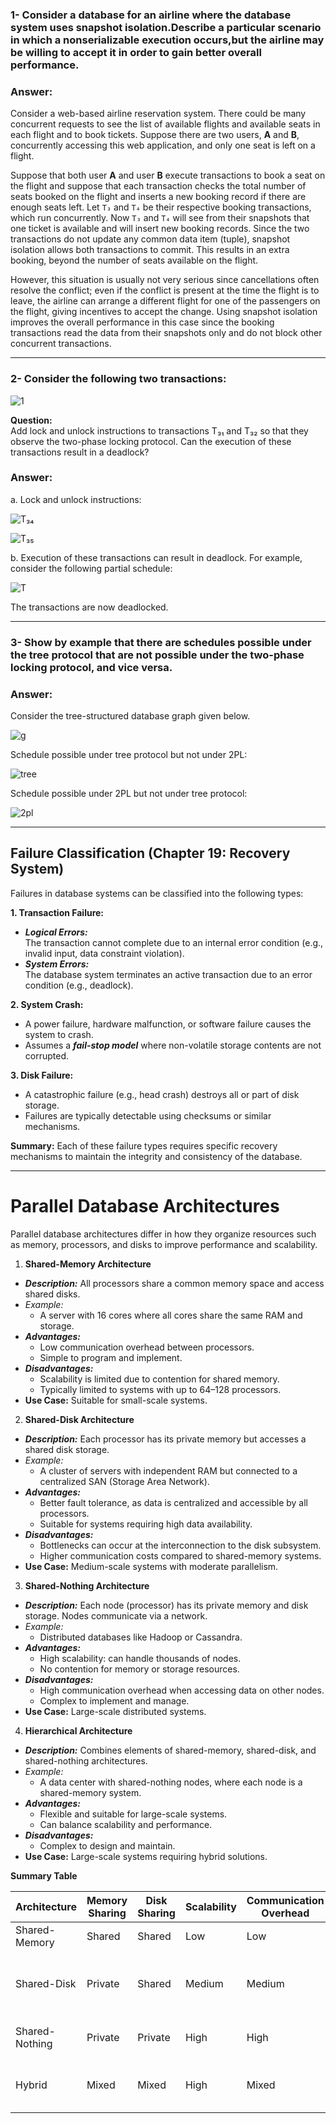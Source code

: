 
### 1-  Consider a database for an airline where the database system uses snapshot isolation.Describe a particular scenario in which a nonserializable execution occurs,but the airline may be willing to accept it in order to gain better overall performance.
### Answer:
Consider a web-based airline reservation system. There could be many concurrent requests to see the list of available flights and available seats in each flight and to book tickets. 
Suppose there are two users, **A** and **B**, concurrently accessing this web application, and only one seat is left on a flight.

Suppose that both user **A** and user **B** execute transactions to book a seat on the flight and suppose that each transaction checks the total number of seats booked on the 
flight and inserts a new booking record if there are enough seats left. Let `T₃` and `T₄` be their respective booking transactions, which run concurrently. Now `T₃` and `T₄` will see 
from their snapshots that one ticket is available and will insert new booking records. Since the two transactions do not update any common data item (tuple), snapshot isolation allows both transactions to commit. 
This results in an extra booking, beyond the number of seats available on the flight.

However, this situation is usually not very serious since cancellations often resolve the conflict; even if the conflict is present at the time the flight is to leave,
the airline can arrange a different flight for one of the passengers on the flight, giving incentives to accept the change. Using snapshot isolation improves the overall 
performance in this case since the booking transactions read the data from their snapshots only and do not block other concurrent transactions.

---
### 2- Consider the following two transactions:
![1](image/18-2-1.png)

**Question:**  
Add lock and unlock instructions to transactions T₃₁ and T₃₂ so that they observe the two-phase locking protocol. Can the execution of these transactions result in a deadlock?

### Answer:
 a. Lock and unlock instructions:

![T₃₄](image/18-2-2.png)



![T₃₅](image/18-2-3.png)


 b. Execution of these transactions can result in deadlock. For example, consider the following partial schedule:
 
![T](image/18-2-4.png)

 The transactions are now deadlocked.
 
 ---
### 3- Show by example that there are schedules possible under the tree protocol that are not possible under the two-phase locking protocol, and vice versa.

### Answer:
Consider the tree-structured database graph given below.

![g](image/18-5-1.png)


 Schedule possible under tree protocol but not under 2PL:

 ![tree](image/18-5-2.png)



Schedule possible under 2PL but not under tree protocol:

 ![2pl](image/18-5-3.png)

---

## Failure Classification (Chapter 19: Recovery System)

Failures in database systems can be classified into the following types:

**1. Transaction Failure:**
- ***Logical Errors:***  
  The transaction cannot complete due to an internal error condition (e.g., invalid input, data constraint violation).
- ***System Errors:***  
  The database system terminates an active transaction due to an error condition (e.g., deadlock).

 **2. System Crash:**
- A power failure, hardware malfunction, or software failure causes the system to crash.
- Assumes a ***fail-stop model*** where non-volatile storage contents are not corrupted.

**3. Disk Failure:**
- A catastrophic failure (e.g., head crash) destroys all or part of disk storage.
- Failures are typically detectable using checksums or similar mechanisms.

**Summary:**
Each of these failure types requires specific recovery mechanisms to maintain the integrity and consistency of the database.

---

# Parallel Database Architectures

Parallel database architectures differ in how they organize resources such as memory, processors, and disks to improve performance and scalability.


 1. **Shared-Memory Architecture**
- ***Description:*** All processors share a common memory space and access shared disks.
- *Example:*
  - A server with 16 cores where all cores share the same RAM and storage.
- ***Advantages:***
  - Low communication overhead between processors.
  - Simple to program and implement.
- ***Disadvantages:***
  - Scalability is limited due to contention for shared memory.
  - Typically limited to systems with up to 64–128 processors.
- **Use Case:** Suitable for small-scale systems.


 2. **Shared-Disk Architecture**
- ***Description:*** Each processor has its private memory but accesses a shared disk storage.
- *Example:*
  - A cluster of servers with independent RAM but connected to a centralized SAN (Storage Area Network).
- ***Advantages:***
  - Better fault tolerance, as data is centralized and accessible by all processors.
  - Suitable for systems requiring high data availability.
- ***Disadvantages:***
  - Bottlenecks can occur at the interconnection to the disk subsystem.
  - Higher communication costs compared to shared-memory systems.
- **Use Case:** Medium-scale systems with moderate parallelism.


 3. **Shared-Nothing Architecture**
- ***Description:*** Each node (processor) has its private memory and disk storage. Nodes communicate via a network.
- *Example:*
  - Distributed databases like Hadoop or Cassandra.
- ***Advantages:***
  - High scalability: can handle thousands of nodes.
  - No contention for memory or storage resources.
- ***Disadvantages:***
  - High communication overhead when accessing data on other nodes.
  - Complex to implement and manage.
- **Use Case:** Large-scale distributed systems.

 4. **Hierarchical Architecture**
- ***Description:*** Combines elements of shared-memory, shared-disk, and shared-nothing architectures.
- *Example:*
  - A data center with shared-nothing nodes, where each node is a shared-memory system.
- ***Advantages:***
  - Flexible and suitable for large-scale systems.
  - Can balance scalability and performance.
- ***Disadvantages:***
  - Complex to design and maintain.
- **Use Case:** Large-scale systems requiring hybrid solutions.


 **Summary Table**

| Architecture       | Memory Sharing | Disk Sharing | Scalability | Communication Overhead | Use Case                              |
|--------------------|----------------|--------------|-------------|------------------------|---------------------------------------|
| Shared-Memory      | Shared         | Shared       | Low         | Low                    | Small-scale systems                   |
| Shared-Disk        | Private        | Shared       | Medium      | Medium                 | Fault-tolerant, medium-scale systems  |
| Shared-Nothing     | Private        | Private      | High        | High                   | Large-scale, distributed systems      |
| Hybrid             | Mixed          | Mixed        | High        | Mixed                  | Custom workloads, cloud environments  |


